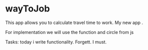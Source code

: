 # wayToJob

This app allows you to calculate travel time to work. 
My new app .

For implementation we will use the function and circle from js

Tasks:
 today i write functionality. Forgett. I must.
